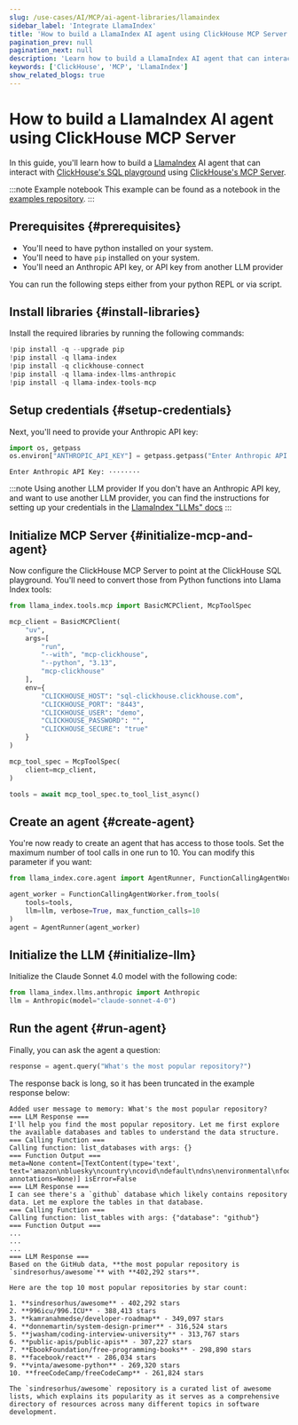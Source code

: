 ```yaml
---
slug: /use-cases/AI/MCP/ai-agent-libraries/llamaindex
sidebar_label: 'Integrate LlamaIndex'
title: 'How to build a LlamaIndex AI agent using ClickHouse MCP Server.'
pagination_prev: null
pagination_next: null
description: 'Learn how to build a LlamaIndex AI agent that can interact with ClickHouse MCP Server.'
keywords: ['ClickHouse', 'MCP', 'LlamaIndex']
show_related_blogs: true
---
```


# How to build a LlamaIndex AI agent using ClickHouse MCP Server

In this guide, you'll learn how to build a [LlamaIndex](https://docs.llamaindex.ai) AI agent that
can interact with [ClickHouse's SQL playground](https://sql.clickhouse.com/) using [ClickHouse's MCP Server](https://github.com/ClickHouse/mcp-clickhouse).

:::note Example notebook
This example can be found as a notebook in the [examples repository](https://github.com/ClickHouse/examples/blob/main/ai/mcp/llamaindex/llamaindex.ipynb).
:::

## Prerequisites {#prerequisites}
- You'll need to have python installed on your system.
- You'll need to have `pip` installed on your system.
- You'll need an Anthropic API key, or API key from another LLM provider

You can run the following steps either from your python REPL or via script.

<VerticalStepper headerLevel="h2">

## Install libraries {#install-libraries}

Install the required libraries by running the following commands:

```python
!pip install -q --upgrade pip
!pip install -q llama-index
!pip install -q clickhouse-connect
!pip install -q llama-index-llms-anthropic
!pip install -q llama-index-tools-mcp
```

## Setup credentials {#setup-credentials}

Next, you'll need to provide your Anthropic API key:

```python
import os, getpass
os.environ["ANTHROPIC_API_KEY"] = getpass.getpass("Enter Anthropic API Key:")
```

```response title="Response"
Enter Anthropic API Key: ········
```

:::note Using another LLM provider
If you don't have an Anthropic API key, and want to use another LLM provider,
you can find the instructions for setting up your credentials in the [LlamaIndex "LLMs" docs](https://docs.llamaindex.ai/en/stable/examples/)
:::

## Initialize MCP Server {#initialize-mcp-and-agent}

Now configure the ClickHouse MCP Server to point at the ClickHouse SQL playground.
You'll need to convert those from Python functions into Llama Index tools:

```python
from llama_index.tools.mcp import BasicMCPClient, McpToolSpec

mcp_client = BasicMCPClient(
    "uv",
    args=[
        "run",
        "--with", "mcp-clickhouse",
        "--python", "3.13",
        "mcp-clickhouse"
    ],
    env={
        "CLICKHOUSE_HOST": "sql-clickhouse.clickhouse.com",
        "CLICKHOUSE_PORT": "8443",
        "CLICKHOUSE_USER": "demo",
        "CLICKHOUSE_PASSWORD": "",
        "CLICKHOUSE_SECURE": "true"
    }
)

mcp_tool_spec = McpToolSpec(
    client=mcp_client,
)

tools = await mcp_tool_spec.to_tool_list_async()
```
## Create an agent {#create-agent}

You're now ready to create an agent that has access to those tools. Set the maximum
number of tool calls in one run to 10. You can modify this parameter if you want:

```python
from llama_index.core.agent import AgentRunner, FunctionCallingAgentWorker

agent_worker = FunctionCallingAgentWorker.from_tools(
    tools=tools,
    llm=llm, verbose=True, max_function_calls=10
)
agent = AgentRunner(agent_worker)
```

## Initialize the LLM {#initialize-llm}

Initialize the Claude Sonnet 4.0 model with the following code:

```python
from llama_index.llms.anthropic import Anthropic
llm = Anthropic(model="claude-sonnet-4-0")
```

## Run the agent {#run-agent}

Finally, you can ask the agent a question:

```python
response = agent.query("What's the most popular repository?")
```

The response back is long, so it has been truncated in the example 
response below:

```response title="Response"
Added user message to memory: What's the most popular repository?
=== LLM Response ===
I'll help you find the most popular repository. Let me first explore the available databases and tables to understand the data structure.
=== Calling Function ===
Calling function: list_databases with args: {}
=== Function Output ===
meta=None content=[TextContent(type='text', text='amazon\nbluesky\ncountry\ncovid\ndefault\ndns\nenvironmental\nfood\nforex\ngeo\ngit\ngithub\nhackernews\nimdb\nlogs\nmetrica\nmgbench\nmta\nnoaa\nnyc_taxi\nnypd\nontime\nopensky\notel\notel_v2\npypi\nrandom\nreddit\nrubygems\nstackoverflow\nstar_schema\nstock\nsystem\ntw_weather\ntwitter\nuk\nwiki\nwords\nyoutube', annotations=None)] isError=False
=== LLM Response ===
I can see there's a `github` database which likely contains repository data. Let me explore the tables in that database.
=== Calling Function ===
Calling function: list_tables with args: {"database": "github"}
=== Function Output ===
...
...
...
=== LLM Response ===
Based on the GitHub data, **the most popular repository is `sindresorhus/awesome`** with **402,292 stars**.

Here are the top 10 most popular repositories by star count:

1. **sindresorhus/awesome** - 402,292 stars
2. **996icu/996.ICU** - 388,413 stars  
3. **kamranahmedse/developer-roadmap** - 349,097 stars
4. **donnemartin/system-design-primer** - 316,524 stars
5. **jwasham/coding-interview-university** - 313,767 stars
6. **public-apis/public-apis** - 307,227 stars
7. **EbookFoundation/free-programming-books** - 298,890 stars
8. **facebook/react** - 286,034 stars
9. **vinta/awesome-python** - 269,320 stars
10. **freeCodeCamp/freeCodeCamp** - 261,824 stars

The `sindresorhus/awesome` repository is a curated list of awesome lists, which explains its popularity as it serves as a comprehensive directory of resources across many different topics in software development.
```

</VerticalStepper>
